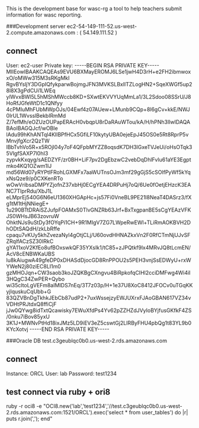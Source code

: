 This is the development base for wasc-rg a tool to help teachers submit
information for wasc reporting.

###Development server
ec2-54-149-111-52.us-west-2.compute.amazonaws.com : ( 54.149.111.52 )

## connect
User: ec2-user
Private key:
-----BEGIN RSA PRIVATE KEY-----
MIIEowIBAAKCAQEAs9EVU6BXMayEROMJ6LSe1jwH4D3rH+e2FH2ibmwoxxO/oMWw315M3sRKgMkI
RgvBYsljY3DGpIQfykparwBojmgJFN3MVKSLBxlITZLogHN2+SqeXWGf5up28l8X3gPdCUi1LWEq
ylWvxBWl5L5hMShMWccb8KD+SXwtEKVVYUqMmLa1/3L2Sdoo08SSrU/J8HoRfJGfeWtD1c1QNfyy
4cPMIuMhFUbMWpOJs/04Ewf4z07AUew+LMunb9CQp+8l6gCv+kkE/NWJ0IrUL1WvsslBekbIRmMd
Z/7efMh/eOZUzOUPapERAcH0vbqpU8rDaRAuWTou/kA/H/hPNh3lIwIDAQABAoIBAGQJcf/wOBIe
lAdu99hKhANTql4KlIBPfHCx5GfiLF10kytyUBA0ejeEpJ45OS0e5Rt8RprP5vMnvjfgXcr2QzTW
lBbTvhVo5R+x5ROjI04y7oF4QFpbMYZZ8oqsdK7DH3lGxeTVJeUi/oHsOTqk35VlgfSAXP7l0hI3
zypvkKxqyg/sAEDZYF/zr0BH+LiF7pv2DgEbzwC2vebDqDhlFvIu61aYE3Egptmko4KQ1OZwm1IJ
md56Wd07yRYPtlFRohLGXMFx7aaWUTnsOJm3mf29gGjS5cSOlfPyWf5kYqxNsQze9/p0CXKenRTo
wOwVribsaDMPYZjofnZ37xbHj0ECgYEA4DRPuHj7oQ/6Ue0fOetjEHzcK3EANC7TlprRdu/XbJ1L
eLMprEj540G6N6eU1360XHGApHc+js57Fi0VneBL9PE21l8NeaT4DASrz3/fXg1tM1tHjNNiegE+
1u290BTtDRAiSZJufpFOAMxS0TlvGNZRb63Jrf+BxTxgpanBE5sCgYEAzVFKJS0WHsJB63zovruW
OhktNJs9uStDy3fOYqPi1CH+9R1MIgV7ZG7LWpeRwEWl+TLiRmAOKBVH2DhODtSAQdH/zkLbRffe
cpaqu7vKUy5khZvezaNyl4gOtjCLj/U60ovdHHNAZkxVn2F0RfCTmNjUJvSFZRqlfACzSZ30IRkC
gYA11xoV2KfEo8ufBOxswkQF35YXsIk1/tC85+zJPQtkf9lx4MRvJQ8tLcmEN/AcV8cENBWKaUBS
lu8kAiugwA49gfeDP0xDHASdDjocGD8RnPPOU2s5PEH3vnjSsEDWyU+rxWYWeN2j80ziEC8LI1m0
gzMHOJqn+CW3saob3koJZQKBgCXngvu4BiRpkofqCIHl2cciDMFwg4Wi4iI3HQgC34ZwPER+Qybo
wi35cltoLgVEFm8aIMIDS7nEq/3T7z03p/H+1e37U8XoC8412JFOCv0uTGqKKyjlquskuCqUbb+G
83QZVBnDgTkhkJEbCb87udP2+7uxWssejzyEWJUXrxFJAoGBAN617VZ34vVDHtPRJtdxQ8ffiCjF
jJw0QYwg8idTxtQcawisky7EWuXfdPs4Yv62pZZHZdJVyIoBYjfusGKfkF4ZS/0nku7iBov85yxU
3K1J+MWNvPtHd18ixJMz5LD9iEV3eZ5cswtGj2LIRByFHU4pbQg1t83YL9b0KYcXotvj
-----END RSA PRIVATE KEY-----

###Oracle DB
test.c3geublqc0b0.us-west-2.rds.amazonaws.com

## connect
Instance: ORCL
User: lab
Password: test1234

## test connect via ruby + ori8
ruby -r oci8 -e "OCI8.new('lab','test1234','//test.c3geublqc0b0.us-west-2.rds.amazonaws.com:1521/ORCL').exec('select * from user_tables') do |r| puts r.join(','); end"
